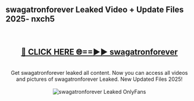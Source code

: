<h2>swagatronforever Leaked Video + Update Files 2025- nxch5</h2>
<br>
<div align="center">
<h2><a href="https://libra.edu.pl?swagatronforever" rel="nofollow">🔴 CLICK HERE 🌐==►► swagatronforever</a></h2>
<br>
Get swagatronforever leaked all content. Now you can access all videos and pictures of swagatronforever Leaked. New Updated Files 2025!
<br>
<br>
<a href="https://libra.edu.pl?swagatronforever" rel="nofollow" data-target="animated-image.originalLink"><img src="https://i.ibb.co.com/WyWwxjT/player-gif2.gif" alt="swagatronforever Leaked OnlyFans" style="max-width: 100%; display: inline-block;" data-target="animated-image.originalImage"></a>
</div>
<br>